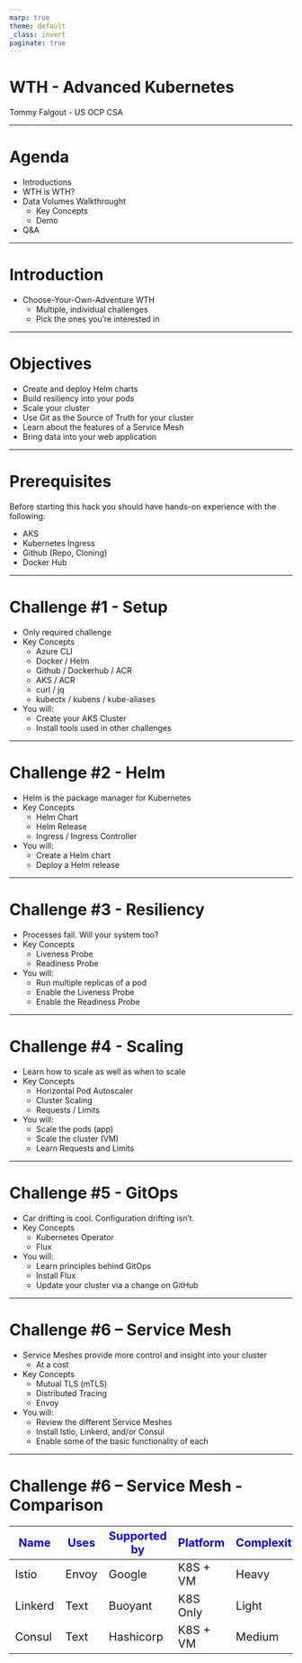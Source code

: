 ```yaml
---
marp: true
theme: default
_class: invert
paginate: true
---
```



# **WTH - Advanced Kubernetes**

Tommy Falgout - US OCP CSA

---

# Agenda

* Introductions
* WTH is WTH?
* Data Volumes Walkthrought
  - Key Concepts
  - Demo
* Q&A

---

# Introduction

- Choose-Your-Own-Adventure WTH
  - Multiple, individual challenges
  - Pick the ones you’re interested in

---

# Objectives

- Create and deploy Helm charts
- Build resiliency into your pods
- Scale your cluster
- Use Git as the Source of Truth for your cluster
- Learn about the features of a Service Mesh
- Bring data into your web application

---

# Prerequisites

Before starting this hack you should have hands-on experience with the following:
- AKS
- Kubernetes Ingress
- Github (Repo, Cloning)
- Docker Hub

---

# Challenge #1 - Setup

- Only required challenge
- Key Concepts
  - Azure CLI
  - Docker / Helm
  - Github / Dockerhub / ACR
  - AKS / ACR
  - curl / jq
  - kubectx /  kubens / kube-aliases
- You will:
  - Create your AKS Cluster
  - Install tools used in other challenges

---

# Challenge #2 - Helm

- Helm is the package manager for Kubernetes
- Key Concepts
  - Helm Chart
  - Helm Release
  - Ingress / Ingress Controller
- You will:
  - Create a Helm chart
  - Deploy a Helm release

---

# Challenge #3 - Resiliency

- Processes fail.  Will your system too?
- Key Concepts
  - Liveness Probe
  - Readiness Probe
- You will:
  - Run multiple replicas of a pod
  - Enable the Liveness Probe
  - Enable the Readiness Probe

---

# Challenge #4 - Scaling

- Learn how to scale as well as when to scale
- Key Concepts
  - Horizontal Pod Autoscaler
  - Cluster Scaling
  - Requests / Limits
- You will:
  - Scale the pods (app)
  - Scale the cluster (VM)
  - Learn Requests and Limits

---

# Challenge #5 - GitOps

- Car drifting is cool.  Configuration drifting isn’t.
- Key Concepts
  - Kubernetes Operator
  - Flux
- You will:
  - Learn principles behind GitOps
  - Install Flux
  - Update your cluster via a change on GitHub

---

# Challenge #6 – Service Mesh

- Service Meshes provide more control and insight into your cluster
  - At a cost
- Key Concepts
  - Mutual TLS (mTLS)
  - Distributed Tracing
  - Envoy
- You will:
  - Review the different Service Meshes
  - Install Istio, Linkerd, and/or Consul
  - Enable some of the basic functionality of each

---

# Challenge #6 – Service Mesh - Comparison

|  Name | Uses | Supported by | Platform | Complexity |
| --- | --- | --- | --- | --- |
| Istio | Envoy | Google | K8S + VM | Heavy |
| Linkerd | Text | Buoyant | K8S Only | Light |
| Consul | Text | Hashicorp | K8S + VM | Medium |

---

# Challenge #7 – Data Volumes

Used when your application runs in a container, but still needs access to local files

Key Concepts:
- Persistent Volumes / Persistent Volume Claims
- Access Modes
- Storage Class

You will:
- Deploy a sample app which stores state
- The app writes to a file every second with a timestamp.  Web requests to the app returns the file contents
- Terminate the app to see how it responds to failure

---

# Challenge #7 – Data Volumes – Key Concepts

Storage Class (SC) – Defines a storage profile
  - e.g. Azure Managed Disk with Standard_LRS in EastUS

Persistent Volume Claims (PVC) – A request for storage using a SC
  - e.g. 1 GB Disk using the above SC

Persistent Volumes (PV)– Instance of storage
  - e.g. `/subscriptions/df8428d4-bc25-4601-b458-1c8533ceec0b/resourceGroups/mc_sandbox_sandbox_eastus2 /providers/Microsoft.Compute/disks/kubernetes-dynamic-pvc-593afd0e-4af4-49b5-a145-26a7bcd39a3e`

---

# Challenge #7 – Data Volumes – Key Concepts

Access Modes – The permission for the volumes

- ReadWriteOnce (RWO) - The volume can be mounted as read-write by a single node
  - Supported: Azure Disk, Azure Files
- ReadOnlyMany (ROX) - The volume can be mounted read-only by many nodes
  - Supported: Azure Files
- ReadWriteMany (RWX) - The volume can be mounted as read-write by many nodes
  - Supported: Azure Files

---

![bg fit](../Student/img/aks-volumes.png)

---

# Challenge #7 – Data Volumes – Gotchas

Availability Zones
- Volumes that use Azure managed disks are currently not zone-redundant resources.
- Volumes cannot be attached across zones and must be co-located in the same zone as a given node hosting the target pod.

Know your IOPS requirements
- Azure Files is slower than Azure Disk

---

# Challenge #7 – Data Volumes – Pop Quiz

- Which of these storage solutions would you choose for:
- Relational DB Instance? (e.g. MySQL)
- API which saves files on shared directory for permanent storage?
- API which saves files for temp storage?

---

# Challenge #8 – BC/DR

![](img/bc-dr.png)

---

# Challenge #8 – BC/DR (Key Concepts)

Availability Set
- Logical group of VM's across Fault Domain (rack) and Update Domain (OS)
- e.g. VMSS or VMAS

Availability Zone (AZ)
- Physical zone (distinct power source, network, cooling)
- e.g. Zone 1 in West US

Region
- Group of Datacenters
- e.g. West-US

---

# Challenge #8 – BC/DR (Key Concepts)

Service Level Objectives (SLO)
- Internal goals
- More stringent
- Target for service Metric
- e.g. 99% of requests will be completed in 5ms

---

<style scoped>
table {
    height: 100%;
    width: 100%;
    font-size: 20px;
}
th {
    color: blue;
}
</style>

# Challenge #8 – BC/DR (Key Concepts)

| Availability % | Downtime per year | Downtime per quarter | Downtime per month | Downtime per week | Downtime per day |
| --- | --- | --- | --- | --- | --- |
| 99% ("two nines") | 3.65 days | 21.9 hours | 7.31 hours | 1.68 hours | 14.40 minutes 
| 99.5% ("two and a half nines") | 1.83 days | 10.98 hours | 3.65 hours | 50.40 minutes | 7.20 minutes |
| 99.9% ("three nines")  | 8.77 hours | 2.19 hours | 43.83 minutes | 10.08 minutes | 1.44 minutes | 
| 99.95% ("three and a half nines") | 4.38 hours | 65.7 minutes | 21.92 minutes | 5.04 minutes | 43.20 seconds | 
| 99.99% ("four nines") | 52.60 minutes | 13.15 minutes | 4.38 minutes | 1.01 minutes | 8.64 seconds | 
| 99.999% ("five nines") | 5.26 minutes | 1.31 minutes | 26.30 seconds | 6.05 seconds | 864.00 milliseconds

---

# Challenge #8 – BC/DR (Key Concepts)


High Availability (HA)
- Maintain acceptable performance despite service, hardware or DC failure
- e.g. VM Scale Set, Availability Zones

Business Continuity / Disaster Recovery (BC/DR)
- Protect against loss of an entire region
- e.g. South Central US goes down

Backup and Restore
- Replicate data to 1+ regions
- e.g. Azure Backup

---

# Challenge #8 – BC/DR (Stateless)

You will:
- Create 2 AKS clusters (east-us, west-us)
- Deploy a sample stateless app + service with Public IP
- Deploy a Traffic Manager instance
- Watch traffic go from one primary region to backup


